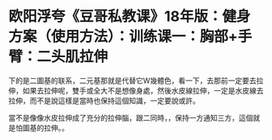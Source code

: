 # 欧阳浮夸《豆哥私教课》18年版：健身方案（使用方法）：训练课一：胸部+手臂：二头肌拉伸

下的是二圖基的联系，二元基那就是代替它W幾體色，看一下，去那前一定要去拉伸，如果去拉伸呢，雙手或全大不是想像身處，然後水皮線拉伸，一定是水皮線去拉伸，而不是說這樣是當時也保持這個知識，一定要說或許。

當不是像像水皮拉伸成了充分的拉伸腦，跟二同時，，保持一方通知三方，這個就是怕圖基的拉伸。。